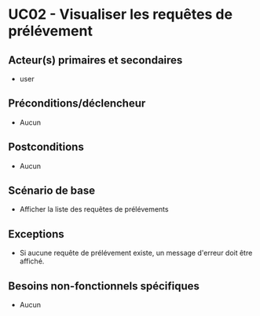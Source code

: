 # UC02 - Visualiser les requêtes de prélévement

## Acteur(s) primaires et secondaires

* user

## Préconditions/déclencheur

* Aucun

## Postconditions

* Aucun

## Scénario de base

* Afficher la liste des requêtes de prélévements

## Exceptions

* Si aucune requête de prélévement existe, un message d'erreur doit être affiché.

## Besoins non-fonctionnels spécifiques

* Aucun
